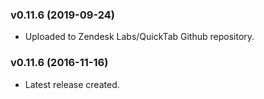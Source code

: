 ### v0.11.6 (2019-09-24)
* Uploaded to Zendesk Labs/QuickTab Github repository.

### v0.11.6 (2016-11-16)
* Latest release created.